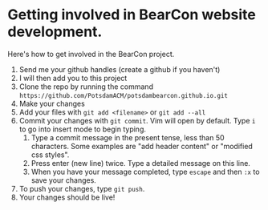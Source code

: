 # Getting involved in BearCon website development. 
Here's how to get involved in the BearCon project. 

1. Send me your github handles (create a github if you haven't)
2. I will then add you to this project
3. Clone the repo by running the command `https://github.com/PotsdamACM/potsdambearcon.github.io.git`
4. Make your changes
5. Add your files with `git add <filename>` or `git add --all`
6. Commit your changes with `git commit`. Vim will open by default. Type `i` to go into insert mode to begin typing.
    1. Type a commit message in the present tense, less than 50 characters. Some examples are "add header content" or "modified css styles".
    2. Press enter (new line) twice. Type a detailed message on this line. 
    3. When you have your message completed, type `escape` and then `:x` to save your changes.
7. To push your changes, type `git push`.
8. Your changes should be live!

